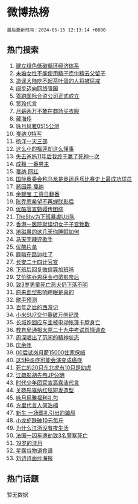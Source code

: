 # 微博热榜

`最后更新时间：2024-05-15 12:13:14 +0800`

## 热门搜索

1. [建立绿色低碳循环经济体系](https://m.weibo.cn/search?containerid=100103type%3D1%26t%3D10%26q%3D%23%E5%BB%BA%E7%AB%8B%E7%BB%BF%E8%89%B2%E4%BD%8E%E7%A2%B3%E5%BE%AA%E7%8E%AF%E7%BB%8F%E6%B5%8E%E4%BD%93%E7%B3%BB%23&stream_entry_id=51&isnewpage=1&extparam=seat%3D1%26stream_entry_id%3D51%26c_type%3D51%26dgr%3D0%26pos%3D0%26cate%3D10103%26q%3D%2523%25E5%25BB%25BA%25E7%25AB%258B%25E7%25BB%25BF%25E8%2589%25B2%25E4%25BD%258E%25E7%25A2%25B3%25E5%25BE%25AA%25E7%258E%25AF%25E7%25BB%258F%25E6%25B5%258E%25E4%25BD%2593%25E7%25B3%25BB%2523%26filter_type%3Drealtimehot%26display_time%3D1715746393%26pre_seqid%3D171574639299607135228)
1. [未婚女性不能使用精子库供精去父留子](https://m.weibo.cn/search?containerid=100103type%3D1%26t%3D10%26q%3D%23%E6%9C%AA%E5%A9%9A%E5%A5%B3%E6%80%A7%E4%B8%8D%E8%83%BD%E4%BD%BF%E7%94%A8%E7%B2%BE%E5%AD%90%E5%BA%93%E4%BE%9B%E7%B2%BE%E5%8E%BB%E7%88%B6%E7%95%99%E5%AD%90%23&stream_entry_id=31&isnewpage=1&extparam=seat%3D1%26stream_entry_id%3D31%26realpos%3D1%26lcate%3D5001%26filter_type%3Drealtimehot%26dgr%3D0%26c_type%3D31%26flag%3D1%26pos%3D0%26cate%3D5001%26band_rank%3D1%26q%3D%2523%25E6%259C%25AA%25E5%25A9%259A%25E5%25A5%25B3%25E6%2580%25A7%25E4%25B8%258D%25E8%2583%25BD%25E4%25BD%25BF%25E7%2594%25A8%25E7%25B2%25BE%25E5%25AD%2590%25E5%25BA%2593%25E4%25BE%259B%25E7%25B2%25BE%25E5%258E%25BB%25E7%2588%25B6%25E7%2595%2599%25E5%25AD%2590%2523%26display_time%3D1715746393%26pre_seqid%3D171574639299607135228)
1. [造谣大陆吃不起茶叶蛋的人将被惩戒](https://m.weibo.cn/search?containerid=100103type%3D1%26t%3D10%26q%3D%23%E9%80%A0%E8%B0%A3%E5%A4%A7%E9%99%86%E5%90%83%E4%B8%8D%E8%B5%B7%E8%8C%B6%E5%8F%B6%E8%9B%8B%E7%9A%84%E4%BA%BA%E5%B0%86%E8%A2%AB%E6%83%A9%E6%88%92%23&stream_entry_id=31&isnewpage=1&extparam=seat%3D1%26stream_entry_id%3D31%26realpos%3D2%26lcate%3D5001%26filter_type%3Drealtimehot%26dgr%3D0%26c_type%3D31%26flag%3D1%26pos%3D1%26cate%3D5001%26band_rank%3D2%26q%3D%2523%25E9%2580%25A0%25E8%25B0%25A3%25E5%25A4%25A7%25E9%2599%2586%25E5%2590%2583%25E4%25B8%258D%25E8%25B5%25B7%25E8%258C%25B6%25E5%258F%25B6%25E8%259B%258B%25E7%259A%2584%25E4%25BA%25BA%25E5%25B0%2586%25E8%25A2%25AB%25E6%2583%25A9%25E6%2588%2592%2523%26display_time%3D1715746393%26pre_seqid%3D171574639299607135228)
1. [阔步迈向网络强国](https://m.weibo.cn/search?containerid=100103type%3D1%26t%3D10%26q%3D%23%E9%98%94%E6%AD%A5%E8%BF%88%E5%90%91%E7%BD%91%E7%BB%9C%E5%BC%BA%E5%9B%BD%23&stream_entry_id=31&isnewpage=1&extparam=seat%3D1%26stream_entry_id%3D31%26realpos%3D3%26lcate%3D5001%26filter_type%3Drealtimehot%26dgr%3D0%26c_type%3D31%26flag%3D1%26pos%3D2%26cate%3D5001%26band_rank%3D3%26q%3D%2523%25E9%2598%2594%25E6%25AD%25A5%25E8%25BF%2588%25E5%2590%2591%25E7%25BD%2591%25E7%25BB%259C%25E5%25BC%25BA%25E5%259B%25BD%2523%26display_time%3D1715746393%26pre_seqid%3D171574639299607135228)
1. [零跑国际合资公司正式成立](https://m.weibo.cn/search?containerid=100103type%3D1%26t%3D10%26q%3D%23%E9%9B%B6%E8%B7%91%E5%9B%BD%E9%99%85%E5%90%88%E8%B5%84%E5%85%AC%E5%8F%B8%E6%AD%A3%E5%BC%8F%E6%88%90%E7%AB%8B%23&stream_entry_id=31&isnewpage=1&extparam=seat%3D1%26stream_entry_id%3D31%26lcate%3D5001%26pos%3D3%26q%3D%2523%25E9%259B%25B6%25E8%25B7%2591%25E5%259B%25BD%25E9%2599%2585%25E5%2590%2588%25E8%25B5%2584%25E5%2585%25AC%25E5%258F%25B8%25E6%25AD%25A3%25E5%25BC%258F%25E6%2588%2590%25E7%25AB%258B%2523%26dgr%3D0%26c_type%3D31%26adid%3D236419%26band_rank%3D4%26cate%3D5001%26topic_ad%3D1%26is_ad_pos%3D1%26filter_type%3Drealtimehot%26display_time%3D1715746393%26pre_seqid%3D171574639299607135228)
1. [贾玲代言](https://m.weibo.cn/search?containerid=100103type%3D1%26t%3D10%26q%3D%E8%B4%BE%E7%8E%B2%E4%BB%A3%E8%A8%80&stream_entry_id=31&isnewpage=1&extparam=seat%3D1%26stream_entry_id%3D31%26realpos%3D4%26lcate%3D5001%26filter_type%3Drealtimehot%26dgr%3D0%26c_type%3D31%26flag%3D1%26pos%3D4%26cate%3D5001%26band_rank%3D4%26q%3D%25E8%25B4%25BE%25E7%258E%25B2%25E4%25BB%25A3%25E8%25A8%2580%26display_time%3D1715746393%26pre_seqid%3D171574639299607135228)
1. [月薪两万不敢在商场买衣服](https://m.weibo.cn/search?containerid=100103type%3D1%26t%3D10%26q%3D%23%E6%9C%88%E8%96%AA%E4%B8%A4%E4%B8%87%E4%B8%8D%E6%95%A2%E5%9C%A8%E5%95%86%E5%9C%BA%E4%B9%B0%E8%A1%A3%E6%9C%8D%23&stream_entry_id=31&isnewpage=1&extparam=seat%3D1%26stream_entry_id%3D31%26realpos%3D5%26lcate%3D5001%26filter_type%3Drealtimehot%26dgr%3D0%26c_type%3D31%26flag%3D2%26pos%3D5%26cate%3D5001%26band_rank%3D5%26q%3D%2523%25E6%259C%2588%25E8%2596%25AA%25E4%25B8%25A4%25E4%25B8%2587%25E4%25B8%258D%25E6%2595%25A2%25E5%259C%25A8%25E5%2595%2586%25E5%259C%25BA%25E4%25B9%25B0%25E8%25A1%25A3%25E6%259C%258D%2523%26display_time%3D1715746393%26pre_seqid%3D171574639299607135228)
1. [藏海传](https://m.weibo.cn/search?containerid=100103type%3D1%26t%3D10%26q%3D%E8%97%8F%E6%B5%B7%E4%BC%A0&stream_entry_id=31&isnewpage=1&extparam=seat%3D1%26stream_entry_id%3D31%26realpos%3D6%26lcate%3D5001%26filter_type%3Drealtimehot%26dgr%3D0%26c_type%3D31%26flag%3D16%26pos%3D6%26cate%3D5001%26band_rank%3D6%26q%3D%25E8%2597%258F%25E6%25B5%25B7%25E4%25BC%25A0%26display_time%3D1715746393%26pre_seqid%3D171574639299607135228)
1. [咏月风雅0515公测](https://m.weibo.cn/search?containerid=100103type%3D1%26t%3D10%26q%3D%23%E5%92%8F%E6%9C%88%E9%A3%8E%E9%9B%850515%E5%85%AC%E6%B5%8B%23&stream_entry_id=31&isnewpage=1&extparam=seat%3D1%26stream_entry_id%3D31%26lcate%3D5001%26pos%3D7%26q%3D%2523%25E5%2592%258F%25E6%259C%2588%25E9%25A3%258E%25E9%259B%25850515%25E5%2585%25AC%25E6%25B5%258B%2523%26dgr%3D0%26c_type%3D31%26adid%3D234481%26band_rank%3D7%26cate%3D5001%26topic_ad%3D1%26is_ad_pos%3D1%26filter_type%3Drealtimehot%26display_time%3D1715746393%26pre_seqid%3D171574639299607135228)
1. [戛纳 0特写](https://m.weibo.cn/search?containerid=100103type%3D1%26t%3D10%26q%3D%E6%88%9B%E7%BA%B3+0%E7%89%B9%E5%86%99&stream_entry_id=31&isnewpage=1&extparam=seat%3D1%26stream_entry_id%3D31%26realpos%3D7%26lcate%3D5001%26filter_type%3Drealtimehot%26dgr%3D0%26c_type%3D31%26flag%3D1%26pos%3D8%26cate%3D5001%26band_rank%3D7%26q%3D%25E6%2588%259B%25E7%25BA%25B3%25200%25E7%2589%25B9%25E5%2586%2599%26display_time%3D1715746393%26pre_seqid%3D171574639299607135228)
1. [杨洋一天三部](https://m.weibo.cn/search?containerid=100103type%3D1%26t%3D10%26q%3D%23%E6%9D%A8%E6%B4%8B%E4%B8%80%E5%A4%A9%E4%B8%89%E9%83%A8%23&stream_entry_id=31&isnewpage=1&extparam=seat%3D1%26stream_entry_id%3D31%26realpos%3D8%26lcate%3D5001%26filter_type%3Drealtimehot%26dgr%3D0%26c_type%3D31%26flag%3D1%26pos%3D9%26cate%3D5001%26band_rank%3D8%26q%3D%2523%25E6%259D%25A8%25E6%25B4%258B%25E4%25B8%2580%25E5%25A4%25A9%25E4%25B8%2589%25E9%2583%25A8%2523%26display_time%3D1715746393%26pre_seqid%3D171574639299607135228)
1. [这么小的榴莲却这么懂事](https://m.weibo.cn/search?containerid=100103type%3D1%26t%3D10%26q%3D%23%E8%BF%99%E4%B9%88%E5%B0%8F%E7%9A%84%E6%A6%B4%E8%8E%B2%E5%8D%B4%E8%BF%99%E4%B9%88%E6%87%82%E4%BA%8B%23&stream_entry_id=31&isnewpage=1&extparam=seat%3D1%26stream_entry_id%3D31%26realpos%3D9%26lcate%3D5001%26filter_type%3Drealtimehot%26dgr%3D0%26c_type%3D31%26flag%3D2%26pos%3D10%26cate%3D5001%26band_rank%3D9%26q%3D%2523%25E8%25BF%2599%25E4%25B9%2588%25E5%25B0%258F%25E7%259A%2584%25E6%25A6%25B4%25E8%258E%25B2%25E5%258D%25B4%25E8%25BF%2599%25E4%25B9%2588%25E6%2587%2582%25E4%25BA%258B%2523%26display_time%3D1715746393%26pre_seqid%3D171574639299607135228)
1. [失去爸妈11年后我终于赢了死神一次](https://m.weibo.cn/search?containerid=100103type%3D1%26t%3D10%26q%3D%23%E5%A4%B1%E5%8E%BB%E7%88%B8%E5%A6%8811%E5%B9%B4%E5%90%8E%E6%88%91%E7%BB%88%E4%BA%8E%E8%B5%A2%E4%BA%86%E6%AD%BB%E7%A5%9E%E4%B8%80%E6%AC%A1%23&stream_entry_id=31&isnewpage=1&extparam=seat%3D1%26stream_entry_id%3D31%26realpos%3D10%26lcate%3D5001%26filter_type%3Drealtimehot%26dgr%3D0%26c_type%3D31%26flag%3D32768%26pos%3D11%26cate%3D5001%26band_rank%3D10%26q%3D%2523%25E5%25A4%25B1%25E5%258E%25BB%25E7%2588%25B8%25E5%25A6%258811%25E5%25B9%25B4%25E5%2590%258E%25E6%2588%2591%25E7%25BB%2588%25E4%25BA%258E%25E8%25B5%25A2%25E4%25BA%2586%25E6%25AD%25BB%25E7%25A5%259E%25E4%25B8%2580%25E6%25AC%25A1%2523%26display_time%3D1715746393%26pre_seqid%3D171574639299607135228)
1. [成毅 一番男主](https://m.weibo.cn/search?containerid=100103type%3D1%26t%3D10%26q%3D%E6%88%90%E6%AF%85+%E4%B8%80%E7%95%AA%E7%94%B7%E4%B8%BB&stream_entry_id=31&isnewpage=1&extparam=seat%3D1%26stream_entry_id%3D31%26realpos%3D11%26lcate%3D5001%26filter_type%3Drealtimehot%26dgr%3D0%26c_type%3D31%26flag%3D1%26pos%3D12%26cate%3D5001%26band_rank%3D11%26q%3D%25E6%2588%2590%25E6%25AF%2585%2520%25E4%25B8%2580%25E7%2595%25AA%25E7%2594%25B7%25E4%25B8%25BB%26display_time%3D1715746393%26pre_seqid%3D171574639299607135228)
1. [戛纳 网红](https://m.weibo.cn/search?containerid=100103type%3D1%26t%3D10%26q%3D%E6%88%9B%E7%BA%B3+%E7%BD%91%E7%BA%A2&stream_entry_id=31&isnewpage=1&extparam=seat%3D1%26stream_entry_id%3D31%26realpos%3D12%26lcate%3D5001%26filter_type%3Drealtimehot%26dgr%3D0%26c_type%3D31%26flag%3D1%26pos%3D13%26cate%3D5001%26band_rank%3D12%26q%3D%25E6%2588%259B%25E7%25BA%25B3%2520%25E7%25BD%2591%25E7%25BA%25A2%26display_time%3D1715746393%26pre_seqid%3D171574639299607135228)
1. [国际奥委会称马龙是奥运乒乓比赛史上最成功球员](https://m.weibo.cn/search?containerid=100103type%3D1%26t%3D10%26q%3D%23%E5%9B%BD%E9%99%85%E5%A5%A5%E5%A7%94%E4%BC%9A%E7%A7%B0%E9%A9%AC%E9%BE%99%E6%98%AF%E5%A5%A5%E8%BF%90%E4%B9%92%E4%B9%93%E6%AF%94%E8%B5%9B%E5%8F%B2%E4%B8%8A%E6%9C%80%E6%88%90%E5%8A%9F%E7%90%83%E5%91%98%23&stream_entry_id=31&isnewpage=1&extparam=seat%3D1%26stream_entry_id%3D31%26realpos%3D13%26lcate%3D5001%26filter_type%3Drealtimehot%26dgr%3D0%26c_type%3D31%26flag%3D1%26pos%3D14%26cate%3D5001%26band_rank%3D13%26q%3D%2523%25E5%259B%25BD%25E9%2599%2585%25E5%25A5%25A5%25E5%25A7%2594%25E4%25BC%259A%25E7%25A7%25B0%25E9%25A9%25AC%25E9%25BE%2599%25E6%2598%25AF%25E5%25A5%25A5%25E8%25BF%2590%25E4%25B9%2592%25E4%25B9%2593%25E6%25AF%2594%25E8%25B5%259B%25E5%258F%25B2%25E4%25B8%258A%25E6%259C%2580%25E6%2588%2590%25E5%258A%259F%25E7%2590%2583%25E5%2591%2598%2523%26display_time%3D1715746393%26pre_seqid%3D171574639299607135228)
1. [酱园弄 戛纳](https://m.weibo.cn/search?containerid=100103type%3D1%26t%3D10%26q%3D%E9%85%B1%E5%9B%AD%E5%BC%84+%E6%88%9B%E7%BA%B3&stream_entry_id=31&isnewpage=1&extparam=seat%3D1%26stream_entry_id%3D31%26realpos%3D14%26lcate%3D5001%26filter_type%3Drealtimehot%26dgr%3D0%26c_type%3D31%26flag%3D1%26pos%3D15%26cate%3D5001%26band_rank%3D14%26q%3D%25E9%2585%25B1%25E5%259B%25AD%25E5%25BC%2584%2520%25E6%2588%259B%25E7%25BA%25B3%26display_time%3D1715746393%26pre_seqid%3D171574639299607135228)
1. [余额宝 工资日翻番](https://m.weibo.cn/search?containerid=100103type%3D1%26t%3D10%26q%3D%23%E4%BD%99%E9%A2%9D%E5%AE%9D+%E5%B7%A5%E8%B5%84%E6%97%A5%E7%BF%BB%E7%95%AA%23&stream_entry_id=31&isnewpage=1&extparam=seat%3D1%26stream_entry_id%3D31%26realpos%3D15%26lcate%3D5001%26flag%3D0%26filter_type%3Drealtimehot%26dgr%3D0%26c_type%3D31%26adid%3D236343%26pos%3D16%26cate%3D5001%26band_rank%3D15%26q%3D%2523%25E4%25BD%2599%25E9%25A2%259D%25E5%25AE%259D%2520%25E5%25B7%25A5%25E8%25B5%2584%25E6%2597%25A5%25E7%25BF%25BB%25E7%2595%25AA%2523%26display_time%3D1715746393%26pre_seqid%3D171574639299607135228)
1. [陈乔恩希望不再蝉联影后](https://m.weibo.cn/search?containerid=100103type%3D1%26t%3D10%26q%3D%23%E9%99%88%E4%B9%94%E6%81%A9%E5%B8%8C%E6%9C%9B%E4%B8%8D%E5%86%8D%E8%9D%89%E8%81%94%E5%BD%B1%E5%90%8E%23&stream_entry_id=31&isnewpage=1&extparam=seat%3D1%26stream_entry_id%3D31%26realpos%3D16%26lcate%3D5001%26filter_type%3Drealtimehot%26dgr%3D0%26c_type%3D31%26flag%3D1%26pos%3D17%26cate%3D5001%26band_rank%3D16%26q%3D%2523%25E9%2599%2588%25E4%25B9%2594%25E6%2581%25A9%25E5%25B8%258C%25E6%259C%259B%25E4%25B8%258D%25E5%2586%258D%25E8%259D%2589%25E8%2581%2594%25E5%25BD%25B1%25E5%2590%258E%2523%26display_time%3D1715746393%26pre_seqid%3D171574639299607135228)
1. [优酷官宣甄嬛传团综](https://m.weibo.cn/search?containerid=100103type%3D1%26t%3D10%26q%3D%23%E4%BC%98%E9%85%B7%E5%AE%98%E5%AE%A3%E7%94%84%E5%AC%9B%E4%BC%A0%E5%9B%A2%E7%BB%BC%23&stream_entry_id=31&isnewpage=1&extparam=seat%3D1%26stream_entry_id%3D31%26realpos%3D17%26lcate%3D5001%26filter_type%3Drealtimehot%26dgr%3D0%26c_type%3D31%26flag%3D2%26pos%3D18%26cate%3D5001%26band_rank%3D17%26q%3D%2523%25E4%25BC%2598%25E9%2585%25B7%25E5%25AE%2598%25E5%25AE%25A3%25E7%2594%2584%25E5%25AC%259B%25E4%25BC%25A0%25E5%259B%25A2%25E7%25BB%25BC%2523%26display_time%3D1715746393%26pre_seqid%3D171574639299607135228)
1. [TheShy为下班暴虐Uzi队](https://m.weibo.cn/search?containerid=100103type%3D1%26t%3D10%26q%3D%23TheShy%E4%B8%BA%E4%B8%8B%E7%8F%AD%E6%9A%B4%E8%99%90Uzi%E9%98%9F%23&stream_entry_id=31&isnewpage=1&extparam=seat%3D1%26stream_entry_id%3D31%26realpos%3D18%26lcate%3D5001%26filter_type%3Drealtimehot%26dgr%3D0%26c_type%3D31%26flag%3D1%26pos%3D19%26cate%3D5001%26band_rank%3D18%26q%3D%2523TheShy%25E4%25B8%25BA%25E4%25B8%258B%25E7%258F%25AD%25E6%259A%25B4%25E8%2599%2590Uzi%25E9%2598%259F%2523%26display_time%3D1715746393%26pre_seqid%3D171574639299607135228)
1. [香港一医院就误切女子子宫致歉](https://m.weibo.cn/search?containerid=100103type%3D1%26t%3D10%26q%3D%23%E9%A6%99%E6%B8%AF%E4%B8%80%E5%8C%BB%E9%99%A2%E5%B0%B1%E8%AF%AF%E5%88%87%E5%A5%B3%E5%AD%90%E5%AD%90%E5%AE%AB%E8%87%B4%E6%AD%89%23&stream_entry_id=31&isnewpage=1&extparam=seat%3D1%26stream_entry_id%3D31%26realpos%3D19%26lcate%3D5001%26filter_type%3Drealtimehot%26dgr%3D0%26c_type%3D31%26flag%3D2%26pos%3D20%26cate%3D5001%26band_rank%3D19%26q%3D%2523%25E9%25A6%2599%25E6%25B8%25AF%25E4%25B8%2580%25E5%258C%25BB%25E9%2599%25A2%25E5%25B0%25B1%25E8%25AF%25AF%25E5%2588%2587%25E5%25A5%25B3%25E5%25AD%2590%25E5%25AD%2590%25E5%25AE%25AB%25E8%2587%25B4%25E6%25AD%2589%2523%26display_time%3D1715746393%26pre_seqid%3D171574639299607135228)
1. [地磁暴的这几天你睡眠如何](https://m.weibo.cn/search?containerid=100103type%3D1%26t%3D10%26q%3D%23%E5%9C%B0%E7%A3%81%E6%9A%B4%E7%9A%84%E8%BF%99%E5%87%A0%E5%A4%A9%E4%BD%A0%E7%9D%A1%E7%9C%A0%E5%A6%82%E4%BD%95%23&stream_entry_id=31&isnewpage=1&extparam=seat%3D1%26stream_entry_id%3D31%26realpos%3D20%26lcate%3D5001%26filter_type%3Drealtimehot%26dgr%3D0%26c_type%3D31%26flag%3D0%26pos%3D21%26cate%3D5001%26band_rank%3D20%26q%3D%2523%25E5%259C%25B0%25E7%25A3%2581%25E6%259A%25B4%25E7%259A%2584%25E8%25BF%2599%25E5%2587%25A0%25E5%25A4%25A9%25E4%25BD%25A0%25E7%259D%25A1%25E7%259C%25A0%25E5%25A6%2582%25E4%25BD%2595%2523%26display_time%3D1715746393%26pre_seqid%3D171574639299607135228)
1. [马天宇辣评歌手](https://m.weibo.cn/search?containerid=100103type%3D1%26t%3D10%26q%3D%23%E9%A9%AC%E5%A4%A9%E5%AE%87%E8%BE%A3%E8%AF%84%E6%AD%8C%E6%89%8B%23&stream_entry_id=31&isnewpage=1&extparam=seat%3D1%26stream_entry_id%3D31%26realpos%3D21%26lcate%3D5001%26filter_type%3Drealtimehot%26dgr%3D0%26c_type%3D31%26flag%3D1%26pos%3D22%26cate%3D5001%26band_rank%3D21%26q%3D%2523%25E9%25A9%25AC%25E5%25A4%25A9%25E5%25AE%2587%25E8%25BE%25A3%25E8%25AF%2584%25E6%25AD%258C%25E6%2589%258B%2523%26display_time%3D1715746393%26pre_seqid%3D171574639299607135228)
1. [优酷片单](https://m.weibo.cn/search?containerid=100103type%3D1%26t%3D10%26q%3D%E4%BC%98%E9%85%B7%E7%89%87%E5%8D%95&stream_entry_id=31&isnewpage=1&extparam=seat%3D1%26stream_entry_id%3D31%26realpos%3D22%26lcate%3D5001%26filter_type%3Drealtimehot%26dgr%3D0%26c_type%3D31%26flag%3D0%26pos%3D23%26cate%3D5001%26band_rank%3D22%26q%3D%25E4%25BC%2598%25E9%2585%25B7%25E7%2589%2587%25E5%258D%2595%26display_time%3D1715746393%26pre_seqid%3D171574639299607135228)
1. [鹿晗在路边吐了](https://m.weibo.cn/search?containerid=100103type%3D1%26t%3D10%26q%3D%23%E9%B9%BF%E6%99%97%E5%9C%A8%E8%B7%AF%E8%BE%B9%E5%90%90%E4%BA%86%23&stream_entry_id=31&isnewpage=1&extparam=seat%3D1%26stream_entry_id%3D31%26realpos%3D23%26lcate%3D5001%26filter_type%3Drealtimehot%26dgr%3D0%26c_type%3D31%26flag%3D1%26pos%3D24%26cate%3D5001%26band_rank%3D23%26q%3D%2523%25E9%25B9%25BF%25E6%2599%2597%25E5%259C%25A8%25E8%25B7%25AF%25E8%25BE%25B9%25E5%2590%2590%25E4%25BA%2586%2523%26display_time%3D1715746393%26pre_seqid%3D171574639299607135228)
1. [长安二十四计官宣](https://m.weibo.cn/search?containerid=100103type%3D1%26t%3D10%26q%3D%23%E9%95%BF%E5%AE%89%E4%BA%8C%E5%8D%81%E5%9B%9B%E8%AE%A1%E5%AE%98%E5%AE%A3%23&stream_entry_id=31&isnewpage=1&extparam=seat%3D1%26stream_entry_id%3D31%26realpos%3D24%26lcate%3D5001%26filter_type%3Drealtimehot%26dgr%3D0%26c_type%3D31%26flag%3D1%26pos%3D25%26cate%3D5001%26band_rank%3D24%26q%3D%2523%25E9%2595%25BF%25E5%25AE%2589%25E4%25BA%258C%25E5%258D%2581%25E5%259B%259B%25E8%25AE%25A1%25E5%25AE%2598%25E5%25AE%25A3%2523%26display_time%3D1715746393%26pre_seqid%3D171574639299607135228)
1. [下班后回复微信算加班吗](https://m.weibo.cn/search?containerid=100103type%3D1%26t%3D10%26q%3D%23%E4%B8%8B%E7%8F%AD%E5%90%8E%E5%9B%9E%E5%A4%8D%E5%BE%AE%E4%BF%A1%E7%AE%97%E5%8A%A0%E7%8F%AD%E5%90%97%23&stream_entry_id=31&isnewpage=1&extparam=seat%3D1%26stream_entry_id%3D31%26realpos%3D25%26lcate%3D5001%26filter_type%3Drealtimehot%26dgr%3D0%26c_type%3D31%26flag%3D1%26pos%3D26%26cate%3D5001%26band_rank%3D25%26q%3D%2523%25E4%25B8%258B%25E7%258F%25AD%25E5%2590%258E%25E5%259B%259E%25E5%25A4%258D%25E5%25BE%25AE%25E4%25BF%25A1%25E7%25AE%2597%25E5%258A%25A0%25E7%258F%25AD%25E5%2590%2597%2523%26display_time%3D1715746393%26pre_seqid%3D171574639299607135228)
1. [艾伦陈乔恩获金扫帚影帝后](https://m.weibo.cn/search?containerid=100103type%3D1%26t%3D10%26q%3D%23%E8%89%BE%E4%BC%A6%E9%99%88%E4%B9%94%E6%81%A9%E8%8E%B7%E9%87%91%E6%89%AB%E5%B8%9A%E5%BD%B1%E5%B8%9D%E5%90%8E%23&stream_entry_id=31&isnewpage=1&extparam=seat%3D1%26stream_entry_id%3D31%26realpos%3D26%26lcate%3D5001%26filter_type%3Drealtimehot%26dgr%3D0%26c_type%3D31%26flag%3D0%26pos%3D27%26cate%3D5001%26band_rank%3D26%26q%3D%2523%25E8%2589%25BE%25E4%25BC%25A6%25E9%2599%2588%25E4%25B9%2594%25E6%2581%25A9%25E8%258E%25B7%25E9%2587%2591%25E6%2589%25AB%25E5%25B8%259A%25E5%25BD%25B1%25E5%25B8%259D%25E5%2590%258E%2523%26display_time%3D1715746393%26pre_seqid%3D171574639299607135228)
1. [致3岁男童死亡恶犬仍下落不明](https://m.weibo.cn/search?containerid=100103type%3D1%26t%3D10%26q%3D%23%E8%87%B43%E5%B2%81%E7%94%B7%E7%AB%A5%E6%AD%BB%E4%BA%A1%E6%81%B6%E7%8A%AC%E4%BB%8D%E4%B8%8B%E8%90%BD%E4%B8%8D%E6%98%8E%23&stream_entry_id=31&isnewpage=1&extparam=seat%3D1%26stream_entry_id%3D31%26realpos%3D27%26lcate%3D5001%26filter_type%3Drealtimehot%26dgr%3D0%26c_type%3D31%26flag%3D0%26pos%3D28%26cate%3D5001%26band_rank%3D27%26q%3D%2523%25E8%2587%25B43%25E5%25B2%2581%25E7%2594%25B7%25E7%25AB%25A5%25E6%25AD%25BB%25E4%25BA%25A1%25E6%2581%25B6%25E7%258A%25AC%25E4%25BB%258D%25E4%25B8%258B%25E8%2590%25BD%25E4%25B8%258D%25E6%2598%258E%2523%26display_time%3D1715746393%26pre_seqid%3D171574639299607135228)
1. [原来血型影响睡眠是真的](https://m.weibo.cn/search?containerid=100103type%3D1%26t%3D10%26q%3D%23%E5%8E%9F%E6%9D%A5%E8%A1%80%E5%9E%8B%E5%BD%B1%E5%93%8D%E7%9D%A1%E7%9C%A0%E6%98%AF%E7%9C%9F%E7%9A%84%23&stream_entry_id=31&isnewpage=1&extparam=seat%3D1%26stream_entry_id%3D31%26realpos%3D28%26lcate%3D5001%26filter_type%3Drealtimehot%26dgr%3D0%26c_type%3D31%26flag%3D0%26pos%3D29%26cate%3D5001%26band_rank%3D28%26q%3D%2523%25E5%258E%259F%25E6%259D%25A5%25E8%25A1%2580%25E5%259E%258B%25E5%25BD%25B1%25E5%2593%258D%25E7%259D%25A1%25E7%259C%25A0%25E6%2598%25AF%25E7%259C%259F%25E7%259A%2584%2523%26display_time%3D1715746393%26pre_seqid%3D171574639299607135228)
1. [歌手预测](https://m.weibo.cn/search?containerid=100103type%3D1%26t%3D10%26q%3D%E6%AD%8C%E6%89%8B%E9%A2%84%E6%B5%8B&stream_entry_id=31&isnewpage=1&extparam=seat%3D1%26stream_entry_id%3D31%26realpos%3D29%26lcate%3D5001%26filter_type%3Drealtimehot%26dgr%3D0%26c_type%3D31%26flag%3D0%26pos%3D30%26cate%3D5001%26band_rank%3D29%26q%3D%25E6%25AD%258C%25E6%2589%258B%25E9%25A2%2584%25E6%25B5%258B%26display_time%3D1715746393%26pre_seqid%3D171574639299607135228)
1. [百年之后的西游记](https://m.weibo.cn/search?containerid=100103type%3D1%26t%3D10%26q%3D%23%E7%99%BE%E5%B9%B4%E4%B9%8B%E5%90%8E%E7%9A%84%E8%A5%BF%E6%B8%B8%E8%AE%B0%23&stream_entry_id=31&isnewpage=1&extparam=seat%3D1%26stream_entry_id%3D31%26realpos%3D30%26lcate%3D5001%26flag%3D0%26filter_type%3Drealtimehot%26dgr%3D0%26c_type%3D31%26adid%3D235653%26pos%3D31%26cate%3D5001%26band_rank%3D30%26q%3D%2523%25E7%2599%25BE%25E5%25B9%25B4%25E4%25B9%258B%25E5%2590%258E%25E7%259A%2584%25E8%25A5%25BF%25E6%25B8%25B8%25E8%25AE%25B0%2523%26display_time%3D1715746393%26pre_seqid%3D171574639299607135228)
1. [小米SU7交付量破万创纪录](https://m.weibo.cn/search?containerid=100103type%3D1%26t%3D10%26q%3D%23%E5%B0%8F%E7%B1%B3SU7%E4%BA%A4%E4%BB%98%E9%87%8F%E7%A0%B4%E4%B8%87%E5%88%9B%E7%BA%AA%E5%BD%95%23&stream_entry_id=31&isnewpage=1&extparam=seat%3D1%26stream_entry_id%3D31%26realpos%3D31%26lcate%3D5001%26filter_type%3Drealtimehot%26dgr%3D0%26c_type%3D31%26flag%3D0%26pos%3D32%26cate%3D5001%26band_rank%3D31%26q%3D%2523%25E5%25B0%258F%25E7%25B1%25B3SU7%25E4%25BA%25A4%25E4%25BB%2598%25E9%2587%258F%25E7%25A0%25B4%25E4%25B8%2587%25E5%2588%259B%25E7%25BA%25AA%25E5%25BD%2595%2523%26display_time%3D1715746393%26pre_seqid%3D171574639299607135228)
1. [长城炮回应车主被电动帐篷卡脖身亡](https://m.weibo.cn/search?containerid=100103type%3D1%26t%3D10%26q%3D%23%E9%95%BF%E5%9F%8E%E7%82%AE%E5%9B%9E%E5%BA%94%E8%BD%A6%E4%B8%BB%E8%A2%AB%E7%94%B5%E5%8A%A8%E5%B8%90%E7%AF%B7%E5%8D%A1%E8%84%96%E8%BA%AB%E4%BA%A1%23&stream_entry_id=31&isnewpage=1&extparam=seat%3D1%26stream_entry_id%3D31%26realpos%3D32%26lcate%3D5001%26filter_type%3Drealtimehot%26dgr%3D0%26c_type%3D31%26flag%3D1%26pos%3D33%26cate%3D5001%26band_rank%3D32%26q%3D%2523%25E9%2595%25BF%25E5%259F%258E%25E7%2582%25AE%25E5%259B%259E%25E5%25BA%2594%25E8%25BD%25A6%25E4%25B8%25BB%25E8%25A2%25AB%25E7%2594%25B5%25E5%258A%25A8%25E5%25B8%2590%25E7%25AF%25B7%25E5%258D%25A1%25E8%2584%2596%25E8%25BA%25AB%25E4%25BA%25A1%2523%26display_time%3D1715746393%26pre_seqid%3D171574639299607135228)
1. [教育局通报太原二十九中考试舆情调查](https://m.weibo.cn/search?containerid=100103type%3D1%26t%3D10%26q%3D%23%E6%95%99%E8%82%B2%E5%B1%80%E9%80%9A%E6%8A%A5%E5%A4%AA%E5%8E%9F%E4%BA%8C%E5%8D%81%E4%B9%9D%E4%B8%AD%E8%80%83%E8%AF%95%E8%88%86%E6%83%85%E8%B0%83%E6%9F%A5%23&stream_entry_id=31&isnewpage=1&extparam=seat%3D1%26stream_entry_id%3D31%26realpos%3D33%26lcate%3D5001%26filter_type%3Drealtimehot%26dgr%3D0%26c_type%3D31%26flag%3D1%26pos%3D34%26cate%3D5001%26band_rank%3D33%26q%3D%2523%25E6%2595%2599%25E8%2582%25B2%25E5%25B1%2580%25E9%2580%259A%25E6%258A%25A5%25E5%25A4%25AA%25E5%258E%259F%25E4%25BA%258C%25E5%258D%2581%25E4%25B9%259D%25E4%25B8%25AD%25E8%2580%2583%25E8%25AF%2595%25E8%2588%2586%25E6%2583%2585%25E8%25B0%2583%25E6%259F%25A5%2523%26display_time%3D1715746393%26pre_seqid%3D171574639299607135228)
1. [周深唱出了范闲的精神状态](https://m.weibo.cn/search?containerid=100103type%3D1%26t%3D10%26q%3D%23%E5%91%A8%E6%B7%B1%E5%94%B1%E5%87%BA%E4%BA%86%E8%8C%83%E9%97%B2%E7%9A%84%E7%B2%BE%E7%A5%9E%E7%8A%B6%E6%80%81%23&stream_entry_id=31&isnewpage=1&extparam=seat%3D1%26stream_entry_id%3D31%26realpos%3D34%26lcate%3D5001%26filter_type%3Drealtimehot%26dgr%3D0%26c_type%3D31%26flag%3D1%26pos%3D35%26cate%3D5001%26band_rank%3D34%26q%3D%2523%25E5%2591%25A8%25E6%25B7%25B1%25E5%2594%25B1%25E5%2587%25BA%25E4%25BA%2586%25E8%258C%2583%25E9%2597%25B2%25E7%259A%2584%25E7%25B2%25BE%25E7%25A5%259E%25E7%258A%25B6%25E6%2580%2581%2523%26display_time%3D1715746393%26pre_seqid%3D171574639299607135228)
1. [庆余年](https://m.weibo.cn/search?containerid=100103type%3D1%26t%3D10%26q%3D%E5%BA%86%E4%BD%99%E5%B9%B4&stream_entry_id=31&isnewpage=1&extparam=seat%3D1%26stream_entry_id%3D31%26realpos%3D35%26lcate%3D5001%26filter_type%3Drealtimehot%26dgr%3D0%26c_type%3D31%26flag%3D0%26pos%3D36%26cate%3D5001%26band_rank%3D35%26q%3D%25E5%25BA%2586%25E4%25BD%2599%25E5%25B9%25B4%26display_time%3D1715746393%26pre_seqid%3D171574639299607135228)
1. [00后试岗月薪15000住家保姆](https://m.weibo.cn/search?containerid=100103type%3D1%26t%3D10%26q%3D%2300%E5%90%8E%E8%AF%95%E5%B2%97%E6%9C%88%E8%96%AA15000%E4%BD%8F%E5%AE%B6%E4%BF%9D%E5%A7%86%23&stream_entry_id=31&isnewpage=1&extparam=seat%3D1%26stream_entry_id%3D31%26realpos%3D36%26lcate%3D5001%26filter_type%3Drealtimehot%26dgr%3D0%26c_type%3D31%26flag%3D0%26pos%3D37%26cate%3D5001%26band_rank%3D36%26q%3D%252300%25E5%2590%258E%25E8%25AF%2595%25E5%25B2%2597%25E6%259C%2588%25E8%2596%25AA15000%25E4%25BD%258F%25E5%25AE%25B6%25E4%25BF%259D%25E5%25A7%2586%2523%26display_time%3D1715746393%26pre_seqid%3D171574639299607135228)
1. [这5种炎症可能会演变成癌症](https://m.weibo.cn/search?containerid=100103type%3D1%26t%3D10%26q%3D%23%E8%BF%995%E7%A7%8D%E7%82%8E%E7%97%87%E5%8F%AF%E8%83%BD%E4%BC%9A%E6%BC%94%E5%8F%98%E6%88%90%E7%99%8C%E7%97%87%23&stream_entry_id=31&isnewpage=1&extparam=seat%3D1%26stream_entry_id%3D31%26realpos%3D37%26lcate%3D5001%26filter_type%3Drealtimehot%26dgr%3D0%26c_type%3D31%26flag%3D0%26pos%3D38%26cate%3D5001%26band_rank%3D37%26q%3D%2523%25E8%25BF%25995%25E7%25A7%258D%25E7%2582%258E%25E7%2597%2587%25E5%258F%25AF%25E8%2583%25BD%25E4%25BC%259A%25E6%25BC%2594%25E5%258F%2598%25E6%2588%2590%25E7%2599%258C%25E7%2597%2587%2523%26display_time%3D1715746393%26pre_seqid%3D171574639299607135228)
1. [死亡的20只东北虎有10只是幼虎](https://m.weibo.cn/search?containerid=100103type%3D1%26t%3D10%26q%3D%23%E6%AD%BB%E4%BA%A1%E7%9A%8420%E5%8F%AA%E4%B8%9C%E5%8C%97%E8%99%8E%E6%9C%8910%E5%8F%AA%E6%98%AF%E5%B9%BC%E8%99%8E%23&stream_entry_id=31&isnewpage=1&extparam=seat%3D1%26stream_entry_id%3D31%26realpos%3D38%26lcate%3D5001%26filter_type%3Drealtimehot%26dgr%3D0%26c_type%3D31%26flag%3D0%26pos%3D39%26cate%3D5001%26band_rank%3D38%26q%3D%2523%25E6%25AD%25BB%25E4%25BA%25A1%25E7%259A%258420%25E5%258F%25AA%25E4%25B8%259C%25E5%258C%2597%25E8%2599%258E%25E6%259C%258910%25E5%258F%25AA%25E6%2598%25AF%25E5%25B9%25BC%25E8%2599%258E%2523%26display_time%3D1715746393%26pre_seqid%3D171574639299607135228)
1. [江疏影胡先煦JP分明](https://m.weibo.cn/search?containerid=100103type%3D1%26t%3D10%26q%3D%23%E6%B1%9F%E7%96%8F%E5%BD%B1%E8%83%A1%E5%85%88%E7%85%A6JP%E5%88%86%E6%98%8E%23&stream_entry_id=31&isnewpage=1&extparam=seat%3D1%26stream_entry_id%3D31%26realpos%3D39%26lcate%3D5001%26filter_type%3Drealtimehot%26dgr%3D0%26c_type%3D31%26flag%3D1%26pos%3D40%26cate%3D5001%26band_rank%3D39%26q%3D%2523%25E6%25B1%259F%25E7%2596%258F%25E5%25BD%25B1%25E8%2583%25A1%25E5%2585%2588%25E7%2585%25A6JP%25E5%2588%2586%25E6%2598%258E%2523%26display_time%3D1715746393%26pre_seqid%3D171574639299607135228)
1. [时代少年团官宣高露洁代言](https://m.weibo.cn/search?containerid=100103type%3D1%26t%3D10%26q%3D%23%E6%97%B6%E4%BB%A3%E5%B0%91%E5%B9%B4%E5%9B%A2%E5%AE%98%E5%AE%A3%E9%AB%98%E9%9C%B2%E6%B4%81%E4%BB%A3%E8%A8%80%23&stream_entry_id=31&isnewpage=1&extparam=seat%3D1%26stream_entry_id%3D31%26realpos%3D40%26lcate%3D5001%26filter_type%3Drealtimehot%26dgr%3D0%26c_type%3D31%26flag%3D1%26pos%3D41%26cate%3D5001%26band_rank%3D40%26q%3D%2523%25E6%2597%25B6%25E4%25BB%25A3%25E5%25B0%2591%25E5%25B9%25B4%25E5%259B%25A2%25E5%25AE%2598%25E5%25AE%25A3%25E9%25AB%2598%25E9%259C%25B2%25E6%25B4%2581%25E4%25BB%25A3%25E8%25A8%2580%2523%26display_time%3D1715746393%26pre_seqid%3D171574639299607135228)
1. [关晓彤戛纳红毯短发造型](https://m.weibo.cn/search?containerid=100103type%3D1%26t%3D10%26q%3D%23%E5%85%B3%E6%99%93%E5%BD%A4%E6%88%9B%E7%BA%B3%E7%BA%A2%E6%AF%AF%E7%9F%AD%E5%8F%91%E9%80%A0%E5%9E%8B%23&stream_entry_id=31&isnewpage=1&extparam=seat%3D1%26stream_entry_id%3D31%26realpos%3D41%26lcate%3D5001%26filter_type%3Drealtimehot%26dgr%3D0%26c_type%3D31%26flag%3D0%26pos%3D42%26cate%3D5001%26band_rank%3D41%26q%3D%2523%25E5%2585%25B3%25E6%2599%2593%25E5%25BD%25A4%25E6%2588%259B%25E7%25BA%25B3%25E7%25BA%25A2%25E6%25AF%25AF%25E7%259F%25AD%25E5%258F%2591%25E9%2580%25A0%25E5%259E%258B%2523%26display_time%3D1715746393%26pre_seqid%3D171574639299607135228)
1. [咏月风雅福利礼包](https://m.weibo.cn/search?containerid=100103type%3D1%26t%3D10%26q%3D%E5%92%8F%E6%9C%88%E9%A3%8E%E9%9B%85%E7%A6%8F%E5%88%A9%E7%A4%BC%E5%8C%85&stream_entry_id=31&isnewpage=1&extparam=seat%3D1%26stream_entry_id%3D31%26realpos%3D42%26lcate%3D5001%26filter_type%3Drealtimehot%26dgr%3D0%26c_type%3D31%26flag%3D1%26pos%3D43%26cate%3D5001%26band_rank%3D42%26q%3D%25E5%2592%258F%25E6%259C%2588%25E9%25A3%258E%25E9%259B%2585%25E7%25A6%258F%25E5%2588%25A9%25E7%25A4%25BC%25E5%258C%2585%26display_time%3D1715746393%26pre_seqid%3D171574639299607135228)
1. [方里代言人何浩楠](https://m.weibo.cn/search?containerid=100103type%3D1%26t%3D10%26q%3D%E6%96%B9%E9%87%8C%E4%BB%A3%E8%A8%80%E4%BA%BA%E4%BD%95%E6%B5%A9%E6%A5%A0&stream_entry_id=31&isnewpage=1&extparam=seat%3D1%26stream_entry_id%3D31%26realpos%3D43%26lcate%3D5001%26filter_type%3Drealtimehot%26dgr%3D0%26c_type%3D31%26flag%3D1%26pos%3D44%26cate%3D5001%26band_rank%3D43%26q%3D%25E6%2596%25B9%25E9%2587%258C%25E4%25BB%25A3%25E8%25A8%2580%25E4%25BA%25BA%25E4%25BD%2595%25E6%25B5%25A9%25E6%25A5%25A0%26display_time%3D1715746393%26pre_seqid%3D171574639299607135228)
1. [新生 一场葬礼引出的骗局](https://m.weibo.cn/search?containerid=100103type%3D1%26t%3D10%26q%3D%E6%96%B0%E7%94%9F+%E4%B8%80%E5%9C%BA%E8%91%AC%E7%A4%BC%E5%BC%95%E5%87%BA%E7%9A%84%E9%AA%97%E5%B1%80&stream_entry_id=31&isnewpage=1&extparam=seat%3D1%26stream_entry_id%3D31%26realpos%3D44%26lcate%3D5001%26filter_type%3Drealtimehot%26dgr%3D0%26c_type%3D31%26flag%3D1%26pos%3D45%26cate%3D5001%26band_rank%3D44%26q%3D%25E6%2596%25B0%25E7%2594%259F%2520%25E4%25B8%2580%25E5%259C%25BA%25E8%2591%25AC%25E7%25A4%25BC%25E5%25BC%2595%25E5%2587%25BA%25E7%259A%2584%25E9%25AA%2597%25E5%25B1%2580%26display_time%3D1715746393%26pre_seqid%3D171574639299607135228)
1. [小龙虾跌破10元每斤](https://m.weibo.cn/search?containerid=100103type%3D1%26t%3D10%26q%3D%23%E5%B0%8F%E9%BE%99%E8%99%BE%E8%B7%8C%E7%A0%B410%E5%85%83%E6%AF%8F%E6%96%A4%23&stream_entry_id=31&isnewpage=1&extparam=seat%3D1%26stream_entry_id%3D31%26realpos%3D45%26lcate%3D5001%26filter_type%3Drealtimehot%26dgr%3D0%26c_type%3D31%26flag%3D1%26pos%3D46%26cate%3D5001%26band_rank%3D45%26q%3D%2523%25E5%25B0%258F%25E9%25BE%2599%25E8%2599%25BE%25E8%25B7%258C%25E7%25A0%25B410%25E5%2585%2583%25E6%25AF%258F%25E6%2596%25A4%2523%26display_time%3D1715746393%26pre_seqid%3D171574639299607135228)
1. [为什么江浙没有夜生活](https://m.weibo.cn/search?containerid=100103type%3D1%26t%3D10%26q%3D%23%E4%B8%BA%E4%BB%80%E4%B9%88%E6%B1%9F%E6%B5%99%E6%B2%A1%E6%9C%89%E5%A4%9C%E7%94%9F%E6%B4%BB%23&stream_entry_id=31&isnewpage=1&extparam=seat%3D1%26stream_entry_id%3D31%26realpos%3D46%26lcate%3D5001%26filter_type%3Drealtimehot%26dgr%3D0%26c_type%3D31%26flag%3D0%26pos%3D47%26cate%3D5001%26band_rank%3D46%26q%3D%2523%25E4%25B8%25BA%25E4%25BB%2580%25E4%25B9%2588%25E6%25B1%259F%25E6%25B5%2599%25E6%25B2%25A1%25E6%259C%2589%25E5%25A4%259C%25E7%2594%259F%25E6%25B4%25BB%2523%26display_time%3D1715746393%26pre_seqid%3D171574639299607135228)
1. [法国一囚车遭劫致3名警察死亡](https://m.weibo.cn/search?containerid=100103type%3D1%26t%3D10%26q%3D%23%E6%B3%95%E5%9B%BD%E4%B8%80%E5%9B%9A%E8%BD%A6%E9%81%AD%E5%8A%AB%E8%87%B43%E5%90%8D%E8%AD%A6%E5%AF%9F%E6%AD%BB%E4%BA%A1%23&stream_entry_id=31&isnewpage=1&extparam=seat%3D1%26stream_entry_id%3D31%26realpos%3D47%26lcate%3D5001%26filter_type%3Drealtimehot%26dgr%3D0%26c_type%3D31%26flag%3D1%26pos%3D48%26cate%3D5001%26band_rank%3D47%26q%3D%2523%25E6%25B3%2595%25E5%259B%25BD%25E4%25B8%2580%25E5%259B%259A%25E8%25BD%25A6%25E9%2581%25AD%25E5%258A%25AB%25E8%2587%25B43%25E5%2590%258D%25E8%25AD%25A6%25E5%25AF%259F%25E6%25AD%25BB%25E4%25BA%25A1%2523%26display_time%3D1715746393%26pre_seqid%3D171574639299607135228)
1. [19岁的沈月](https://m.weibo.cn/search?containerid=100103type%3D1%26t%3D10%26q%3D%2319%E5%B2%81%E7%9A%84%E6%B2%88%E6%9C%88%23&stream_entry_id=31&isnewpage=1&extparam=seat%3D1%26stream_entry_id%3D31%26realpos%3D48%26lcate%3D5001%26filter_type%3Drealtimehot%26dgr%3D0%26c_type%3D31%26flag%3D1%26pos%3D49%26cate%3D5001%26band_rank%3D48%26q%3D%252319%25E5%25B2%2581%25E7%259A%2584%25E6%25B2%2588%25E6%259C%2588%2523%26display_time%3D1715746393%26pre_seqid%3D171574639299607135228)
1. [星露谷物语食谱](https://m.weibo.cn/search?containerid=100103type%3D1%26t%3D10%26q%3D%23%E6%98%9F%E9%9C%B2%E8%B0%B7%E7%89%A9%E8%AF%AD%E9%A3%9F%E8%B0%B1%23&stream_entry_id=31&isnewpage=1&extparam=seat%3D1%26stream_entry_id%3D31%26realpos%3D49%26lcate%3D5001%26filter_type%3Drealtimehot%26dgr%3D0%26c_type%3D31%26flag%3D1%26pos%3D50%26cate%3D5001%26band_rank%3D49%26q%3D%2523%25E6%2598%259F%25E9%259C%25B2%25E8%25B0%25B7%25E7%2589%25A9%25E8%25AF%25AD%25E9%25A3%259F%25E8%25B0%25B1%2523%26display_time%3D1715746393%26pre_seqid%3D171574639299607135228)
1. [刘诗诗面纱海报](https://m.weibo.cn/search?containerid=100103type%3D1%26t%3D10%26q%3D%23%E5%88%98%E8%AF%97%E8%AF%97%E9%9D%A2%E7%BA%B1%E6%B5%B7%E6%8A%A5%23&stream_entry_id=31&isnewpage=1&extparam=seat%3D1%26stream_entry_id%3D31%26realpos%3D50%26lcate%3D5001%26filter_type%3Drealtimehot%26dgr%3D0%26c_type%3D31%26flag%3D0%26pos%3D51%26cate%3D5001%26band_rank%3D50%26q%3D%2523%25E5%2588%2598%25E8%25AF%2597%25E8%25AF%2597%25E9%259D%25A2%25E7%25BA%25B1%25E6%25B5%25B7%25E6%258A%25A5%2523%26display_time%3D1715746393%26pre_seqid%3D171574639299607135228)

## 热门话题

暂无数据
